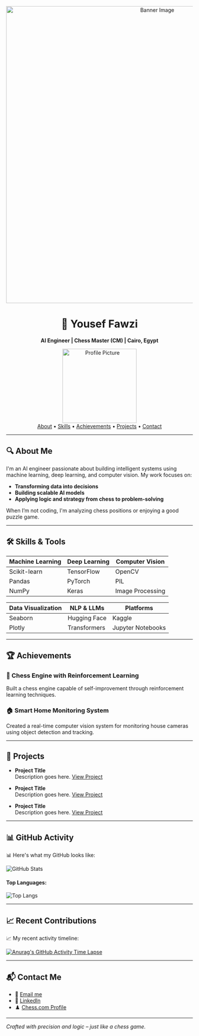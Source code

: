 <div align="center">
  <img src="https://github.com/Losif01/Losif01/blob/main/assets/banner.png"  width="800" alt="Banner Image" />
  
  <h1>🧠 Yousef Fawzi</h1>
  <p><strong>AI Engineer | Chess Master (CM) | Cairo, Egypt</strong></p>

  <!-- Replace this with your profile image -->
  <img src="https://github.com/Losif01/Losif01/blob/main/assets/profile.png"  width="200" alt="Profile Picture" />
  
  <br/>
  <a href="#about">About</a> • 
  <a href="#skills">Skills</a> • 
  <a href="#achievements">Achievements</a> • 
  <a href="#projects">Projects</a> • 
  <a href="#contact">Contact</a>
</div>

---

## 🔍 About Me

I'm an AI engineer passionate about building intelligent systems using machine learning, deep learning, and computer vision. My work focuses on:

- **Transforming data into decisions**
- **Building scalable AI models**
- **Applying logic and strategy from chess to problem-solving**

When I’m not coding, I'm analyzing chess positions or enjoying a good puzzle game.

---

## 🛠 Skills & Tools

| Machine Learning        | Deep Learning         | Computer Vision      |
|------------------------|-----------------------|----------------------|
| Scikit-learn           | TensorFlow            | OpenCV               |
| Pandas                 | PyTorch               | PIL                  |
| NumPy                  | Keras                 | Image Processing     |

| Data Visualization     | NLP & LLMs             | Platforms             |
|------------------------|------------------------|-----------------------|
| Seaborn                | Hugging Face           | Kaggle                |
| Plotly                 | Transformers           | Jupyter Notebooks     |

---

## 🏆 Achievements

### 🎯 Chess Engine with Reinforcement Learning
Built a chess engine capable of self-improvement through reinforcement learning techniques.

### 🏠 Smart Home Monitoring System
Created a real-time computer vision system for monitoring house cameras using object detection and tracking.

---

## 📂 Projects

<!-- Fill these in when ready -->

- **Project Title**  
  Description goes here. [View Project](#)

- **Project Title**  
  Description goes here. [View Project](#)

- **Project Title**  
  Description goes here. [View Project](#)

---

## 📊 GitHub Activity

📊 Here's what my GitHub looks like:

![GitHub Stats](https://github-readme-stats.vercel.app/api?username=Losif01&show_icons=true&theme=dark)

#### Top Languages: 
![Top Langs](https://github-readme-stats.vercel.app/api/top-langs/?username=Losif01&layout=compact&theme=dark)

---

## 📈 Recent Contributions 

📈 My recent activity timeline:

[![Anurag's GitHub Activity Time Lapse](https://ghchart.rshah.org/Losif01)](https://github.com/Losif01) 

---

## 📬 Contact Me

- 📧 [Email me](mailto:youseffawzi@example.com)
- 🔗 [LinkedIn](https://linkedin.com/in/youseffawzi) 
- ♟️ [Chess.com Profile](https://chess.com/player/profile/your-username) 

---

*Crafted with precision and logic – just like a chess game.*
